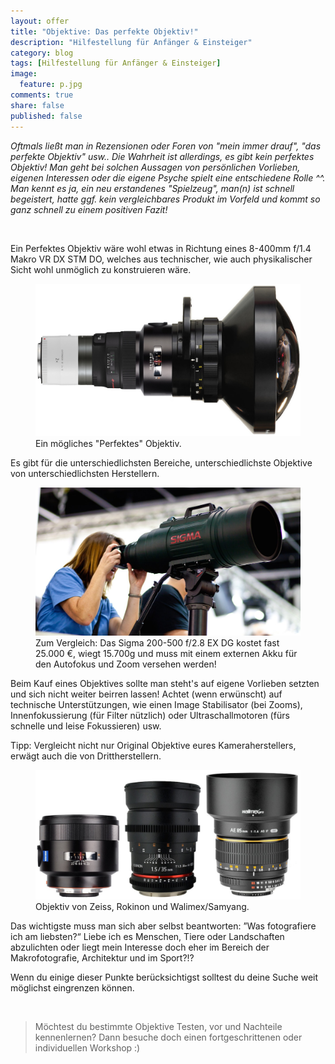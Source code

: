 ```yaml
---
layout: offer
title: "Objektive: Das perfekte Objektiv!"
description: "Hilfestellung für Anfänger & Einsteiger"
category: blog
tags: [Hilfestellung für Anfänger & Einsteiger]
image:
  feature: p.jpg
comments: true
share: false
published: false
---
```


*Oftmals ließt man in Rezensionen oder Foren von "mein immer drauf", "das perfekte Objektiv" usw.. Die Wahrheit ist allerdings, es gibt kein perfektes Objektiv! Man geht bei solchen Aussagen von persönlichen Vorlieben, eigenen Interessen oder die eigene Psyche spielt eine entschiedene Rolle ^^. Man kennt es ja, ein neu erstandenes "Spielzeug", man(n) ist schnell begeistert, hatte ggf. kein vergleichbares Produkt im Vorfeld und kommt so ganz schnell zu einem positiven Fazit!* 
 
  


    






Ein Perfektes Objektiv wäre wohl etwas in Richtung eines 8-400mm f/1.4 Makro VR DX STM DO, welches aus technischer, wie auch physikalischer Sicht wohl unmöglich zu konstruieren wäre. 

<figure>
<img src="/images/p1.jpg"/>
<figcaption>Ein mögliches "Perfektes" Objektiv.</figcaption>
</figure>

Es gibt für die unterschiedlichsten Bereiche, unterschiedlichste Objektive von unterschiedlichsten Herstellern. 

<figure>
<img src="/images/p3.jpg"/>
<figcaption>Zum Vergleich: Das Sigma 200-500 f/2.8 EX DG kostet fast 25.000 €, wiegt 15.700g und muss mit einem externen Akku für den Autofokus und Zoom versehen werden!</figcaption>
</figure>

Beim Kauf eines Objektives sollte man steht's auf eigene Vorlieben setzten und sich nicht weiter beirren lassen! Achtet (wenn erwünscht) auf technische Unterstützungen, wie einen Image Stabilisator (bei Zooms), Innenfokussierung (für Filter nützlich) oder Ultraschallmotoren (fürs schnelle und leise Fokussieren) usw. 


Tipp: Vergleicht nicht nur Original Objektive eures Kameraherstellers, erwägt auch die von Drittherstellern. 

<figure>
<img src="/images/p2.jpg"/>
<figcaption>Objektiv von Zeiss, Rokinon und Walimex/Samyang.</figcaption>
</figure>



Das wichtigste muss man sich aber selbst beantworten: ”Was fotografiere ich am liebsten?“ 
Liebe ich es Menschen, Tiere oder Landschaften abzulichten oder liegt mein Interesse doch eher im Bereich der Makrofotografie, Architektur und im Sport?!?

Wenn du einige dieser Punkte berücksichtigst solltest du deine Suche weit möglichst eingrenzen können.
  


    






> Möchtest du bestimmte Objektive Testen, vor und Nachteile kennenlernen? Dann besuche doch einen fortgeschrittenen oder individuellen Workshop :)



